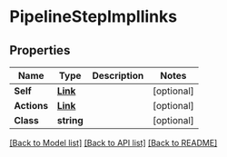 # PipelineStepImpllinks

## Properties
Name | Type | Description | Notes
------------ | ------------- | ------------- | -------------
**Self** | [**Link**](Link.md) |  | [optional] 
**Actions** | [**Link**](Link.md) |  | [optional] 
**Class** | **string** |  | [optional] 

[[Back to Model list]](../README.md#documentation-for-models) [[Back to API list]](../README.md#documentation-for-api-endpoints) [[Back to README]](../README.md)


